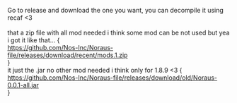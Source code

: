 Go to release and download the one you want, you can decompile it using recaf <3<br>
<br>
that a zip file with all mod needed i think some mod can be not used but yea i got it like that... { <br>
    https://github.com/Nos-Inc/Noraus-file/releases/download/recent/mods.1.zip<br>
}<br>
it just the .jar no other mod needed i think only for 1.8.9 <3 {<br>
    https://github.com/Nos-Inc/Noraus-file/releases/download/old/Noraus-0.0.1-all.jar<br>
}<br>
